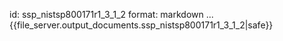 id: ssp_nistsp800171r1_3_1_2
format: markdown
...
{{file_server.output_documents.ssp_nistsp800171r1_3_1_2|safe}}